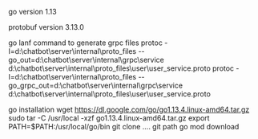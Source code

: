 go version 1.13

protobuf version 3.13.0


go lanf command to generate grpc files
protoc -I=d:\chatbot\server\internal\proto_files --go_out=d:\chatbot\server\internal\grpc\service d:\chatbot\server\internal\proto_files\user\user_service.proto
protoc -I=d:\chatbot\server\internal\proto_files --go_grpc_out=d:\chatbot\server\internal\grpc\service d:\chatbot\server\internal\proto_files\user\user_service.proto


go installation
wget https://dl.google.com/go/go1.13.4.linux-amd64.tar.gz
sudo tar -C /usr/local -xzf go1.13.4.linux-amd64.tar.gz
export PATH=$PATH:/usr/local/go/bin
git clone .... git path
go mod download
